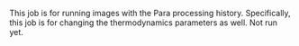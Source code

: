 This job is for running images with the Para processing history. Specifically, this job is for changing the thermodynamics parameters as well. Not run yet.